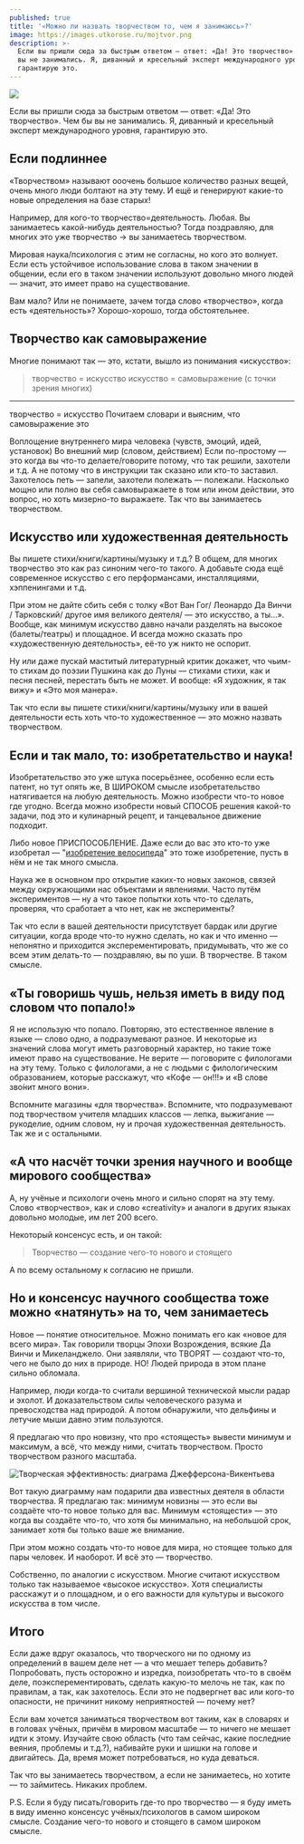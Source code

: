 ```yaml
---
published: true
title: '«Можно ли назвать творчеством то, чем я занимаюсь»?'
image: https://images.utkorose.ru/mojtvor.png
description: >-
  Если вы пришли сюда за быстрым ответом — ответ: «Да! Это творчество». Чем бы
  вы не занимались. Я, диванный и кресельный эксперт международного уровня,
  гарантирую это.
---
```

![](https://images.utkorose.ru/mojtvor.png)

Если вы пришли сюда за быстрым ответом — ответ: «Да! Это творчество». Чем бы вы не занимались. Я, диванный и кресельный эксперт международного уровня, гарантирую это. 

## Если подлиннее

«Творчеством» называют ооочень большое количество разных вещей, очень много люди болтают на эту тему. И ещё и генерируют какие-то новые определения на базе старых!

Например, для кого-то творчество=деятельность. Любая. Вы занимаетесь какой-нибудь деятельностью? Тогда поздравляю, для многих это уже творчество → вы занимаетесь творчеством.

Мировая наука/психология с этим не согласны, но кого это волнует. Если есть устойчивое использование слова в таком значении в общении, если его в таком значении используют довольно много людей — значит, это имеет право на существование.

Вам мало? Или не понимаете, зачем тогда слово «творчество», когда есть «деятельность»? Хорошо-хорошо, тогда обстоятельнее.

## Творчество как самовыражение

Многие понимают так — это, кстати, вышло из понимания «искусство»:

> творчество = искусство
искусство = самовыражение (с точки зрения многих)
-----------------------
творчество = искусство
Почитаем словари и выясним, что самовыражение это

Воплощение внутреннего мира человека (чувств, эмоций, идей, установок)
Во внешний мир (словом, действием)
Если по-простому — это когда вы что-то делаете/говорите потому, что так решили, захотели и т.д. А не потому что в инструкции так сказано или кто-то заставил. Захотелось петь — запели, захотели полежать — полежали. Насколько мощно или полно вы себя самовыражаете в том или ином действии, это вопрос, но хоть мизерно-то выражаете. Так что вы занимаетесь творчеством.

## Искусство или художественная деятельность

Вы пишете стихи/книги/картины/музыку и т.д.? В общем, для многих творчество это как раз синоним чего-то такого. А добавьте сюда ещё современное искусство с его перформансами, инсталляциями, хэппенингами и т.д.

При этом не дайте сбить себя с толку «Вот Ван Гог/ Леонардо Да Винчи / Тарковский/ другое имя великого деятеля/ — это искусство, а ты...». Вообще, как минимум искусство давно начали разделять на высокое (балеты/театры) и площадное. И всегда можно сказать про «художественную деятельность», её-то уж никто не оспорит.

Ну или даже пускай маститый литературный критик докажет, что чьим-то стихам до поэзии Пушкина как до Луны — стихами стихи, как и песня песней, перестать быть не может. И вообще: «Я художник, я так вижу» и «Это моя манера».

Так что если вы пишете стихи/книги/картины/музыку или в вашей деятельности есть хоть что-то художественное — это можно назвать творчеством.

## Если и так мало, то: изобретательство и наука!

Изобретательство это уже штука посерьёзнее, особенно если есть патент, но тут опять же, В ШИРОКОМ смысле изобретательство натягивается на любую деятельность. Можно изобрести что-то новое где угодно. Всегда можно изобрести новый СПОСОБ решения какой-то задачи, под это и кулинарный рецепт, и танцевальное движение подходит.

Либо новое ПРИСПОСОБЛЕНИЕ. Даже если до вас это кто-то уже изобретал — "[изобретение велосипеда](https://ru.m.wiktionary.org/wiki/%D0%B8%D0%B7%D0%BE%D0%B1%D1%80%D0%B5%D1%82%D0%B0%D1%82%D1%8C_%D0%B2%D0%B5%D0%BB%D0%BE%D1%81%D0%B8%D0%BF%D0%B5%D0%B4)" это тоже изобретение, пусть в нём и не так много смысла.

Наука же в основном про открытие каких-то новых законов, связей между окружающими нас объектами и явлениями. Часто путём экспериментов — ну а что такое попытки хоть что-то сделать, проверяя, что сработает а что нет, как  не эксперименты?

Так что если в вашей деятельности присутствует бардак или другие ситуации, когда вроде что-то нужно сделать, но как и что именно — непонятно и приходится эксперементировать, придумывать, что же со всем этим делать-то — поздравляю, вы по уши. В творчестве. В таком смысле.

## «Ты говоришь чушь, нельзя иметь в виду под словом что попало!»

Я не использую что попало. Повторяю, это естественное явление в языке — слово одно, а подразумевают разное. И некоторые из значений слова могут иметь разговорный характер, но такие тоже имеют право на существование. Не верите — поговорите с филологами на эту тему. Только с филологами, а не с людьми с филологическим образованием, которые расскажут, что «Кофе — он!!!» и «В слове зво́нит много вони».

Вспомните магазины «для творчества». Вспомните, что подразумевают под творчеством учителя младших классов — лепка, выжигание — рукоделие, одним словом, ну и прочая художественная деятельность. Так же и с остальными.

## «А что насчёт точки зрения научного и вообще мирового сообщества»

А, ну учёные и психологи очень много и сильно спорят на эту тему. Слово «творчество», как и слово «creativity» и аналоги в других языках довольно молодые, им лет 200 всего.

Некоторый консенсус есть, и он такой:

> Творчество — создание чего-то нового и стоящего

А по всему остальному к согласию не пришли.

## Но и консенсус научного сообщества тоже можно «натянуть» на то, чем занимаетесь

Новое — понятие относительное. Можно понимать его как «новое для всего мира». Так говорили творцы Эпохи Возрождения, всякие Да Винчи и Микеланджело. Они заявляли, что ТВОРЯТ — создают что-то, чего не было до них в природе. НО! Людей природа в этом плане сильно обломала.

Например, люди когда-то считали вершиной технической мысли радар и эхолот. И доказательством силы человеческого разума и превосходства над природой. А потом обнаружили, что дельфины и летучие мыши давно этим пользуются.

Я предлагаю что про новизну, что про «стоящесть» вывести минимум и максимум, а всё, что между ними, считать творчеством. Просто творчеством разного масштаба.

![Творческая эффективность: диаграма Джефферсона-Викентьева](https://images.utkorose.ru/tvorcheskayaeffectivnost.png)

Вот такую диаграмму нам подарили два известных деятеля в области творчества. Я предлагаю так: минимум новизны — это если вы создаёте что-то новое только для вас. Минимум «стоящести» — это когда вы создаёте что-то, что хотя бы минимально, на небольшой срок, занимает хотя бы только ваше же внимание.

При этом можно создать что-то новое для мира, но стоящее только для пары человек. И наоборот. И всё это — творчество.

Собственно, по аналогии с искусством. Многие считают искусством только так называемое «высокое искусство». Хотя специалисты расскажут и о площадном, и о его важности для культуры и высокого искусства в том числе.

## Итого

Если даже вдруг оказалось, что творческого ни по одному из определений в вашем деле нет — а что мешает теперь добавить? Попробовать, пусть осторожно и изредка, поизобретать что-то в своём деле, поэксперементировать, сделать какую-то мелочь не так, как по правилам, а так, как захотелось. Если это не подвергнет вас или кого-то опасности, не причинит никому неприятностей — почему нет?

Если вам хочется заниматься творчеством вот таким, как в словарях и в головах учёных, причём в мировом масштабе — то ничего не мешает идти к этому. Изучайте свою область (что там сейчас, какие последние веяния, проблемы и т.д.?), набивайте руки и шишки на голове и двигайтесь. Да, время может потребоваться, но куда деваться.

Так что вы занимаетесь творчеством, а если не занимаетесь, но хотите — то займитесь. Никаких проблем.

P.S. Если я буду писать/говорить где-то про творчество — я буду иметь в виду именно консенсус учёных/психологов в самом широком смысле. Создание чего-то нового и стоящего в самом широком смысле.
